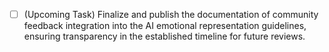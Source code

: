 - [ ] (Upcoming Task) Finalize and publish the documentation of community feedback integration into the AI emotional representation guidelines, ensuring transparency in the established timeline for future reviews.